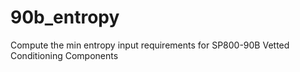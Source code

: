 # 90b_entropy
Compute the min entropy input requirements for SP800-90B Vetted Conditioning Components 
